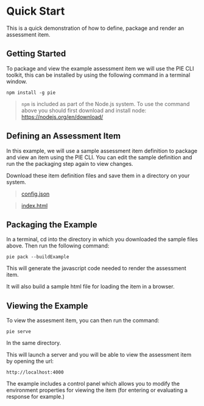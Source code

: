 # Quick Start

This is a quick demonstration of how to define, package and render an assessment item. 


## Getting Started

To package and view the example assessment item we will use the PIE CLI toolkit, this can be installed by using the following command in a terminal window.

```shell
npm install -g pie
```

> `npm` is included as part of the Node.js system. To use the command above you should first download and install node: https://nodejs.org/en/download/

## Defining an Assessment Item

In this example, we will use a sample assessment item definition to package and view an item using the PIE CLI. You can edit the sample definition and run the the packaging step again to view changes.

Download these item definition files and save them in a directory on your system.

> [config.json](demo-item/config.json)

> [index.html](demo-item/index.html)



## Packaging the Example

In a terminal, cd into the directory in which you downloaded the sample files above. Then run the following command:

```pie pack --buildExample```

This will generate the javascript code needed to render the assessment item.

It will also build a sample html file for loading the item in a browser.


## Viewing the Example

To view the assesment item, you can then run the command:

```pie serve```

In the same directory.

This will launch a server and you will be able to view the assessment item by opening the url:

`http://localhost:4000`

The example includes a control panel which allows you to modify the environment properties for viewing the item (for entering or evaluating a response for example.)




